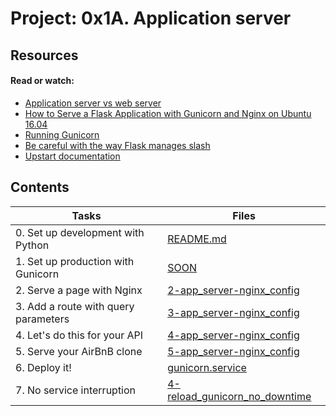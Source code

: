 # Project: 0x1A. Application server

## Resources

#### Read or watch:

* [Application server vs web server](https://intranet.alxswe.com/rltoken/B9fOBzIxX_t1289WAuRzJw)
* [How to Serve a Flask Application with Gunicorn and Nginx on Ubuntu 16.04](https://intranet.alxswe.com/rltoken/kpG6RwmwRJHzRmGUM_ERcA)
* [Running Gunicorn](https://intranet.alxswe.com/rltoken/2LF1j7xKJGYaUtD1HKgUeQ)
* [Be careful with the way Flask manages slash](https://intranet.alxswe.com/rltoken/lEg0zpkkDcLtdl3VD4ACRQ)
* [Upstart documentation](https://intranet.alxswe.com/rltoken/cldrneY3Qr7LlDysygzRHw)

## Contents

| Tasks | Files |
| ---- | ---- |
| 0. Set up development with Python | [README.md](./README.md) |
| 1. Set up production with Gunicorn | [SOON](./) |
| 2. Serve a page with Nginx | [2-app_server-nginx_config](./2-app_server-nginx_config) |
| 3. Add a route with query parameters | [3-app_server-nginx_config](./3-app_server-nginx_config) |
| 4. Let's do this for your API | [4-app_server-nginx_config](./4-app_server-nginx_config) |
| 5. Serve your AirBnB clone | [5-app_server-nginx_config](./5-app_server-nginx_config) |
| 6. Deploy it! | [gunicorn.service](./gunicorn.service) |
| 7. No service interruption | [4-reload_gunicorn_no_downtime](./4-reload_gunicorn_no_downtime) |
